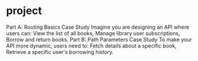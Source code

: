 # project
Part A: Routing Basics Case Study Imagine you are designing an API where users can: View the list of all books, Manage library user subscriptions, Borrow and return books. Part B: Path Parameters Case Study To make your API more dynamic, users need to: Fetch details about a specific book, Retrieve a specific user's borrowing history.
